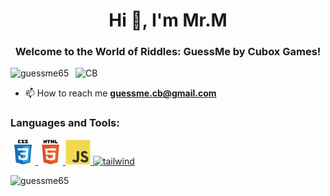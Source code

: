 <h1 align="center">Hi 👋, I'm Mr.M</h1>
<h3 align="center">Welcome to the World of Riddles: GuessMe by Cubox Games!</h3>
<img align="right" alt="CB" width="400" src="https://i.ibb.co/5288Zn2/logo-cubox.png">

<p align="left"> <img src="https://komarev.com/ghpvc/?username=guessme65&label=Profile%20views&color=0e75b6&style=flat" alt="guessme65" /> </p>

- 📫 How to reach me **guessme.cb@gmail.com**

<h3 align="left">Languages and Tools:</h3>
<p align="left"> <a href="https://www.w3schools.com/css/" target="_blank" rel="noreferrer"> <img src="https://raw.githubusercontent.com/devicons/devicon/master/icons/css3/css3-original-wordmark.svg" alt="css3" width="40" height="40"/> </a> <a href="https://www.w3.org/html/" target="_blank" rel="noreferrer"> <img src="https://raw.githubusercontent.com/devicons/devicon/master/icons/html5/html5-original-wordmark.svg" alt="html5" width="40" height="40"/> </a> <a href="https://developer.mozilla.org/en-US/docs/Web/JavaScript" target="_blank" rel="noreferrer"> <img src="https://raw.githubusercontent.com/devicons/devicon/master/icons/javascript/javascript-original.svg" alt="javascript" width="40" height="40"/> </a> <a href="https://tailwindcss.com/" target="_blank" rel="noreferrer"> <img src="https://www.vectorlogo.zone/logos/tailwindcss/tailwindcss-icon.svg" alt="tailwind" width="40" height="40"/> </a> </p>

<p><img align="left" src="https://github-readme-stats.vercel.app/api/top-langs?username=guessme65&show_icons=true&locale=en&layout=compact" alt="guessme65" /></p>
